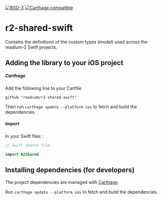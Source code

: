 [![BSD-3](https://img.shields.io/badge/License-BSD--3-brightgreen.svg)](https://opensource.org/licenses/BSD-3-Clause)
[![Carthage compatible](https://img.shields.io/badge/Carthage-compatible-4BC51D.svg?style=flat)](https://github.com/Carthage/Carthage)
# r2-shared-swift

Contains the definitions of the custom types (model) used across the readium-2 Swift projects.

## Adding the library to your iOS project

##### Carthage

Add the following line to your Cartfile

`github "readium/r2-shared-swift"`

Then run `carthage update --platform ios` to fetch and build the dependencies.

##### Import

In your Swift files :

```Swift
// Swift source file

import R2Shared
```

## Installing dependencies (for developers)

The project dependencies are managed with [Carthage](https://github.com/Carthage/Carthage). 

Run `carthage update --platform ios` to fetch and build the dependencies.
